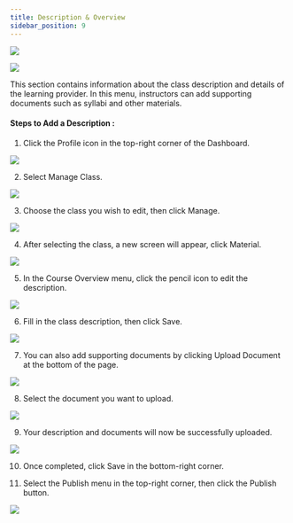 ```yaml
---
title: Description & Overview
sidebar_position: 9
---
```

![](/img/degree-lecture-description.jpg)

![](/img/degree-lecture-description-2.jpg)

This section contains information about the class description and details of the learning provider. In this menu, instructors can add supporting documents such as syllabi and other materials.

#### **Steps to Add a Description :**

1. Click the Profile icon in the top-right corner of the Dashboard.

![](/img/d-o-1.jpg)

2. Select Manage Class.

![](/img/d-o-2.jpg)

3. Choose the class you wish to edit, then click Manage.

![](/img/d-o-3.jpg)

4. After selecting the class, a new screen will appear, click Material.

![](/img/d-o-4.jpg)

5. In the Course Overview menu, click the pencil icon to edit the description.

![](/img/d-o-5.jpg)

6. Fill in the class description, then click Save.

![](/img/d-o-6.jpg)

7. You can also add supporting documents by clicking Upload Document at the bottom of the page.

![](/img/d-o-7.jpg)

8. Select the document you want to upload.

![](/img/d-o-8.jpg)

9. Your description and documents will now be successfully uploaded.

![](/img/d-o-9.jpg)

10. Once completed, click Save in the bottom-right corner.

11. Select the Publish menu in the top-right corner, then click the Publish button.

![](/img/degree-lecture-publish.jpg)
